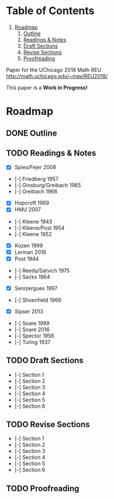 
# Table of Contents

1.  [Roadmap](#org4e64f73)
    1.  [Outline](#org4160f6e)
    2.  [Readings & Notes](#org404e956)
    3.  [Draft Sections](#orgbbe0ffb)
    4.  [Revise Sections](#org796db80)
    5.  [Proofreading](#org6bce4b6)

Paper for the UChicago 2018 Math REU <http://math.uchicago.edu/~may/REU2018/>

This paper is a ****Work in Progress!****


<a id="org4e64f73"></a>

# Roadmap


<a id="org4160f6e"></a>

## DONE Outline


<a id="org404e956"></a>

## TODO Readings & Notes

-   [X] Spies/Fejer 2006
-   [-] Friedberg 1957
-   [-] Ginsburg/Greibach 1965
-   [-] Greibach 1966
-   [X] Hopcroft 1969
-   [X] HMU 2007
-   [-] Kleene 1943
-   [-] Kleene/Post 1954
-   [-] Kleene 1952
-   [X] Kozen 1999
-   [X] Lerman 2016
-   [X] Post 1944
-   [-] Reedy/Satvich 1975
-   [-] Sacks 1964
-   [X] Senizergues 1997
-   [-] Shoenfield 1966
-   [X] Sipser 2013
-   [-] Soare 1999
-   [-] Soare 2016
-   [-] Spector 1956
-   [-] Turing 1937


<a id="orgbbe0ffb"></a>

## TODO Draft Sections

-   [-] Section 1
-   [-] Section 2
-   [-] Section 3
-   [-] Section 4
-   [-] Section 5
-   [-] Section 6


<a id="org796db80"></a>

## TODO Revise Sections

-   [-] Section 1
-   [-] Section 2
-   [-] Section 3
-   [-] Section 4
-   [-] Section 5
-   [-] Section 6


<a id="org6bce4b6"></a>

## TODO Proofreading

